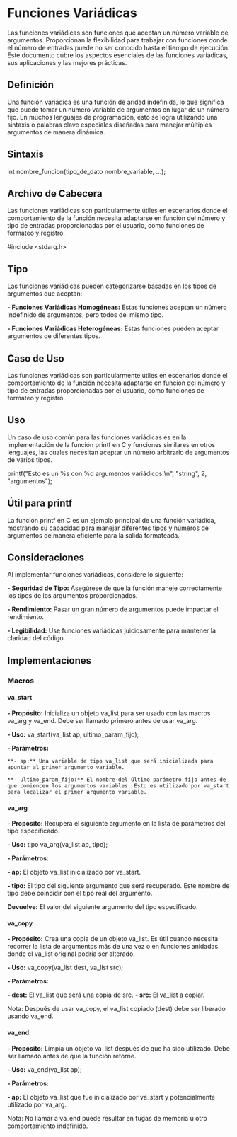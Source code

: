 # Funciones Variádicas
Las funciones variádicas son funciones que aceptan un número variable de argumentos. Proporcionan la flexibilidad para trabajar con funciones donde el número de entradas puede no ser conocido hasta el tiempo de ejecución. Este documento cubre los aspectos esenciales de las funciones variádicas, sus aplicaciones y las mejores prácticas.

## Definición
Una función variádica es una función de aridad indefinida, lo que significa que puede tomar un número variable de argumentos en lugar de un número fijo. En muchos lenguajes de programación, esto se logra utilizando una sintaxis o palabras clave especiales diseñadas para manejar múltiples argumentos de manera dinámica.

## Sintaxis

int nombre_funcion(tipo_de_dato nombre_variable, ...);

## Archivo de Cabecera
Las funciones variádicas son particularmente útiles en escenarios donde el comportamiento de la función necesita adaptarse en función del número y tipo de entradas proporcionadas por el usuario, como funciones de formateo y registro.

#include <stdarg.h>

## Tipo
Las funciones variádicas pueden categorizarse basadas en los tipos de argumentos que aceptan:

**- Funciones Variádicas Homogéneas:** Estas funciones aceptan un número indefinido de argumentos, pero todos del mismo tipo.

**- Funciones Variádicas Heterogéneas:** Estas funciones pueden aceptar argumentos de diferentes tipos.

## Caso de Uso
Las funciones variádicas son particularmente útiles en escenarios donde el comportamiento de la función necesita adaptarse en función del número y tipo de entradas proporcionadas por el usuario, como funciones de formateo y registro.

## Uso
Un caso de uso común para las funciones variádicas es en la implementación de la función printf en C y funciones similares en otros lenguajes, las cuales necesitan aceptar un número arbitrario de argumentos de varios tipos.

printf("Esto es un %s con %d argumentos variádicos.\n", "string", 2, "argumentos");

## Útil para printf
La función printf en C es un ejemplo principal de una función variádica, mostrando su capacidad para manejar diferentes tipos y números de argumentos de manera eficiente para la salida formateada.

## Consideraciones

Al implementar funciones variádicas, considere lo siguiente:

**- Seguridad de Tipo:** Asegúrese de que la función maneje correctamente los tipos de los argumentos proporcionados.

**- Rendimiento:** Pasar un gran número de argumentos puede impactar el rendimiento.

**- Legibilidad:** Use funciones variádicas juiciosamente para mantener la claridad del código.

## Implementaciones

### Macros

#### va_start
**- Propósito:** Inicializa un objeto va_list para ser usado con las macros va_arg y va_end. Debe ser llamado primero antes de usar va_arg.

**- Uso:** va_start(va_list ap, ultimo_param_fijo);

**- Parámetros:**

    **- ap:** Una variable de tipo va_list que será inicializada para apuntar al primer argumento variable.
    
    **- ultimo_param_fijo:** El nombre del último parámetro fijo antes de que comiencen los argumentos variables. Esto es utilizado por va_start para localizar el primer argumento variable.

#### va_arg
**- Propósito:** Recupera el siguiente argumento en la lista de parámetros del tipo especificado.

**- Uso:** tipo va_arg(va_list ap, tipo);

**- Parámetros:**

  **- ap:** El objeto va_list inicializado por va_start.
    
  **- tipo:** El tipo del siguiente argumento que será recuperado. Este nombre de tipo debe coincidir con el tipo real del argumento.

**Devuelve:** El valor del siguiente argumento del tipo especificado.


#### va_copy

**- Propósito:** Crea una copia de un objeto va_list. Es útil cuando necesita recorrer la lista de argumentos más de una vez o en funciones anidadas donde el va_list original podría ser alterado.

**- Uso:** va_copy(va_list dest, va_list src);

**- Parámetros:**

  **- dest:** El va_list que será una copia de src.
  **- src:** El va_list a copiar.

Nota: Después de usar va_copy, el va_list copiado (dest) debe ser liberado usando va_end.

#### va_end

**- Propósito:** Limpia un objeto va_list después de que ha sido utilizado. Debe ser llamado antes de que la función retorne.

**- Uso:** va_end(va_list ap);

**- Parámetros:**

   **- ap:** El objeto va_list que fue inicializado por va_start y potencialmente utilizado por va_arg.

Nota: No llamar a va_end puede resultar en fugas de memoria u otro comportamiento indefinido.
